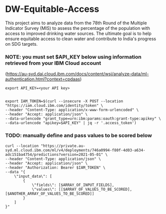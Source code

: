# DW-Equitable-Access
This project aims to analyze data from the 78th Round of the Multiple Indicator Survey (MIS) to assess the percentage of the population with access to improved drinking water sources. The ultimate goal is to help ensure equitable access to clean water and contribute to India's progress on SDG targets.

### NOTE: you must set $API_KEY below using information retrieved from your IBM Cloud account 
(https://au-syd.dai.cloud.ibm.com/docs/content/wsj/analyze-data/ml-authentication.html?context=cpdaas)

    export API_KEY=<your API key>


    export IAM_TOKEN=$(curl --insecure -X POST --location "https://iam.cloud.ibm.com/identity/token" \
    --header "Content-Type: application/x-www-form-urlencoded" \
    --header "Accept: application/json" \
    --data-urlencode "grant_type=urn:ibm:params:oauth:grant-type:apikey" \
    --data-urlencode "apikey=$API_KEY" | jq -r '.access_token')


### TODO:  manually define and pass values to be scored below

    curl --location "https://private.au-syd.ml.cloud.ibm.com/ml/v4/deployments/746a0994-f80f-4d03-a634-adc151ba4754/predictions?version=2021-05-01" \
    --header "Content-Type: application/json" \
    --header "Accept: application/json" \
    --header "Authorization: Bearer $IAM_TOKEN" \
    --data "{
        \"input_data\": [
            {
                \"fields\": [$ARRAY_OF_INPUT_FIELDS],
                \"values\": [[$ARRAY_OF_VALUES_TO_BE_SCORED], [$ANOTHER_ARRAY_OF_VALUES_TO_BE_SCORED]]
            }
        ]
    }"
